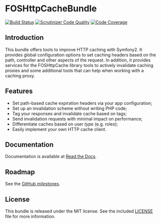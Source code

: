 FOSHttpCacheBundle
==================
[![Build Status](https://travis-ci.org/FriendsOfSymfony/FOSHttpCacheBundle.svg?branch=master)](https://travis-ci.org/FriendsOfSymfony/FOSHttpCacheBundle)
[![Scrutinizer Code Quality](https://scrutinizer-ci.com/g/FriendsOfSymfony/FOSHttpCacheBundle/badges/quality-score.png?b=master)](https://scrutinizer-ci.com/g/FriendsOfSymfony/FOSHttpCacheBundle/?branch=master)
[![Code Coverage](https://scrutinizer-ci.com/g/FriendsOfSymfony/FOSHttpCacheBundle/badges/coverage.png?b=master)](https://scrutinizer-ci.com/g/FriendsOfSymfony/FOSHttpCacheBundle/?branch=master)

Introduction
------------

This bundle offers tools to improve HTTP caching with Symfony2. It provides
global configuration options to set caching headers based on the path,
controller and other aspects of the request. In addition, it provides services
for the FOSHttpCache library tools to actively invalidate caching proxies and
some additional tools that can help when working with a caching proxy.

Features
--------

* Set path-based cache expiration headers via your app configuration;
* Set up an invalidation scheme without writing PHP code;
* Tag your responses and invalidate cache based on tags;
* Send invalidation requests with minimal impact on performance;
* Differentiate caches based on user *type* (e.g. roles);
* Easily implement your own HTTP cache client.

Documentation
-------------

Documentation is available at [Read the Docs](http://foshttpcachebundle.readthedocs.org/).

Roadmap
-------

See the [GitHub milestones](https://github.com/FriendsOfSymfony/FOSHttpCacheBundle/milestones).

License
-------

This bundle is released under the MIT license. See the included
[LICENSE](Resources/meta/LICENSE) file for more information.

